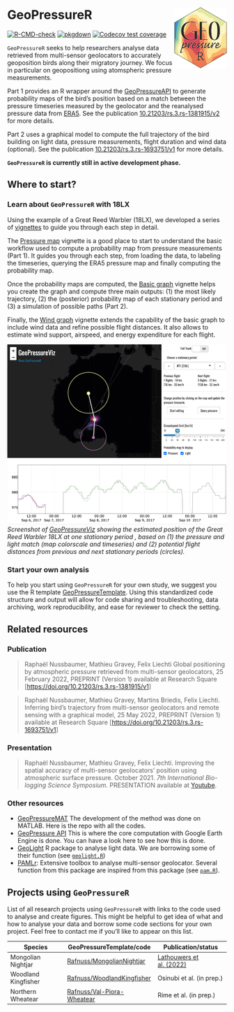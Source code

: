 
<!-- README.md is generated from README.Rmd. Please edit that file -->

# GeoPressureR <img src="man/figures/logo.png" align="right" height="139"/>

<!-- badges: start -->

[![R-CMD-check](https://github.com/Rafnuss/GeoPressureR/workflows/R-CMD-check/badge.svg)](https://github.com/Rafnuss/GeoPressureR/actions)
[![pkgdown](https://github.com/Rafnuss/GeoPressureR/actions/workflows/pkgdown.yaml/badge.svg)](https://github.com/Rafnuss/GeoPressureR/actions/workflows/pkgdown.yaml)
[![Codecov test
coverage](https://codecov.io/gh/Rafnuss/GeoPressureR/branch/master/graph/badge.svg)](https://app.codecov.io/gh/Rafnuss/GeoPressureR?branch=master)

<!-- badges: end -->

`GeoPressureR` seeks to help researchers analyse data retrieved from
multi-sensor geolocators to accurately geoposition birds along their
migratory journey. We focus in particular on geopositiong using
atomspheric pressure measurements.

Part 1 provides an R wrapper around the
[GeoPressureAPI](https://github.com/Rafnuss/GeoPressureAPI) to generate
probability maps of the bird’s position based on a match between the
pressure timeseries measured by the geolocator and the reanalysed
pressure data from
[ERA5](https://www.ecmwf.int/en/forecasts/datasets/reanalysis-datasets/era5).
See the publication
[10.21203/rs.3.rs-1381915/v2](https://doi.org/10.21203/rs.3.rs-1381915/v2)
for more details.

Part 2 uses a graphical model to compute the full trajectory of the bird
building on light data, pressure measurements, flight duration and wind
data (optional). See the publication
[10.21203/rs.3.rs-1693751/v1](https://doi.org/10.21203/rs.3.rs-1693751/v1)
for more details.

**`GeoPressureR` is currently still in active development phase.**

## Where to start?

### Learn about `GeoPressureR` with 18LX

Using the example of a Great Reed Warbler (18LX), we developed a series
of [vignettes](https://r-pkgs.org/vignettes.html) to guide you through
each step in detail.

The [Pressure map](/articles/pressure-map.html) vignette is a good place
to start to understand the basic workflow used to compute a probability
map from pressure measurements (Part 1). It guides you through each
step, from loading the data, to labeling the timeseries, querying the
ERA5 pressure map and finally computing the probability map.

Once the probability maps are computed, the [Basic
graph](/articles/basic-graph.html) vignette helps you create the graph
and compute three main outputs: (1) the most likely trajectory, (2) the
(posterior) probability map of each stationary period and (3) a
simulation of possible paths (Part 2).

Finally, the [Wind graph](/articles/wind-graph.html) vignette extends
the capability of the basic graph to include wind data and refine
possible flight distances. It also allows to estimate wind support,
airspeed, and energy expenditure for each flight.

[![](man/figures/geopressureviz-demo.png "GeoPressureViz Demo")](https://rafnuss.shinyapps.io/GeoPressureViz/)
*Screenshot of
[GeoPressureViz](https://rafnuss.shinyapps.io/GeoPressureViz/) showing
the estimated position of the Great Reed Warbler 18LX at one stationary
period , based on (1) the pressure and light match (map colorscale and
timeseries) and (2) potential flight distances from previous and next
stationary periods (circles).*

### Start your own analysis

To help you start using `GeoPressureR` for your own study, we suggest
you use the R template
[GeoPressureTemplate](https://github.com/Rafnuss/GeoPressureTemplate).
Using this standardized code structure and output will allow for code
sharing and troubleshooting, data archiving, work reproducibility, and
ease for reviewer to check the setting.

## Related resources

### Publication

> Raphaël Nussbaumer, Mathieu Gravey, Felix Liechti Global positioning
> by atmospheric pressure retrieved from multi-sensor geolocators, 25
> February 2022, PREPRINT (Version 1) available at Research Square
> \[<https://doi.org/10.21203/rs.3.rs-1381915/v1>\]

> Raphaël Nussbaumer, Mathieu Gravey, Martins Briedis, Felix Liechti.
> Inferring bird’s trajectory from multi-sensor geolocators and remote
> sensing with a graphical model, 25 May 2022, PREPRINT (Version 1)
> available at Research Square
> \[<https://doi.org/10.21203/rs.3.rs-1693751/v1>\]

### Presentation

> Raphaël Nussbaumer, Mathieu Gravey, Felix Liechti. Improving the
> spatial accuracy of multi-sensor geolocators’ position using
> atmospheric surface pressure. October 2021. *7th International
> Bio-logging Science Symposium*. PRESENTATION available at
> [Youtube](https://www.youtube.com/watch?v=0JsYU_xfKN8).

### Other resources

-   [GeoPressureMAT](https://github.com/Rafnuss/GeoPressureMAT) The
    development of the method was done on MATLAB. Here is the repo with
    all the codes.
-   [GeoPressure API](https://github.com/Rafnuss/GeoPressureServer) This
    is where the core computation with Google Earth Engine is done. You
    can have a look here to see how this is done.
-   [GeoLight](https://github.com/slisovski/GeoLight/tree/Update_2.01) R
    package to analyse light data. We are borrowing some of their
    function (see [`geolight.R`](./reference/index.html#geolight))
-   [PAMLr](https://github.com/KiranLDA/PAMLr): Extensive toolbox to
    analyse multi-sensor geolocator. Several function from this package
    are inspired from this package (see
    [`pam.R`](./reference/index.html#pam-data)).

## Projects using `GeoPressureR`

List of all research projects using `GeoPressureR` with links to the
code used to analyse and create figures. This might be helpful to get
idea of what and how to analyse your data and borrow some code sections
for your own project. Feel free to contact me if you’ll like to appear
on this list.

| Species             | GeoPressureTemplate/code                                                    | Publication/status                                                     |
|---------------------|-----------------------------------------------------------------------------|------------------------------------------------------------------------|
| Mongolian Nightjar  | [Rafnuss/MongolianNightjar](https://github.com/Rafnuss/MongolianNightjar)   | [Lathouwers et al. (2022)](https://doi.org/10.1007/s10336-022-02000-4) |
| Woodland Kingfisher | [Rafnuss/WoodlandKingfisher](https://github.com/Rafnuss/WoodlandKingfisher) | Osinubi et al. (in prep.)                                              |
| Northern Wheatear   | [Rafnuss/Val-Piora-Wheatear](https://github.com/Rafnuss/Val-Piora-Wheatear) | Rime et al. (in prep.)                                                 |
